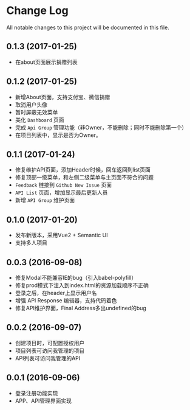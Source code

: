 # Change Log
All notable changes to this project will be documented in this file.

## 0.1.3 (2017-01-25)

- 在about页面展示捐赠列表

## 0.1.2 (2017-01-25)

- 新增About页面，支持支付宝、微信捐赠
- 取消用户头像
- 暂时屏蔽无效菜单
- 美化 `Dashboard` 页面
- 完成 `Api Group` 管理功能（非Owner，不能删除；同时不能删除第一个）
- 在项目列表中，显示是否为Owner。

## 0.1.1 (2017-01-24)

- 修复维护API页面，添加Header时候，回车返回到list页面
- 修复顶部一级菜单，和左侧二级菜单与主页面不符合的问题
- `Feedback` 链接到 `Github New Issue` 页面
- `API List` 页面，增加显示最后更新人员
- 新增 `API Group` 维护页面

## 0.1.0 (2017-01-20)

- 发布新版本，采用Vue2 + Semantic UI
- 支持多人项目

## 0.0.3 (2016-09-08)

- 修复Modal不能兼容IE的bug（引入babel-polyfill）
- 修复prod模式下注入到index.html的资源加载顺序不正确
- 登录之后，在header上显示用户名
- 增强 API Response 编辑器，支持代码着色
- 修复API维护界面，Final Address多出undefined的bug

## 0.0.2 (2016-09-07)

- 创建项目时，可配置授权用户
- 项目列表可访问我管理的项目
- API列表可访问我管理的API

## 0.0.1 (2016-09-06)

- 登录注册功能实现
- APP、API管理界面实现
